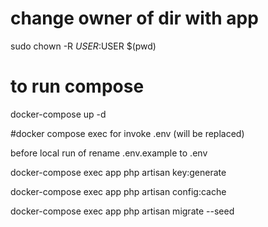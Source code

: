 # change owner of dir with app 
sudo chown -R $USER:$USER $(pwd)

# to run compose
docker-compose up -d

#docker compose exec for invoke .env (will be replaced)

before local run of rename .env.example to .env

docker-compose exec app php artisan key:generate

docker-compose exec app php artisan config:cache

docker-compose exec app php artisan migrate --seed
